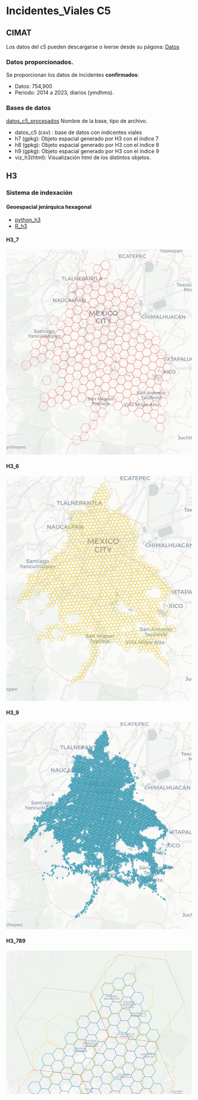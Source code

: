 # Incidentes_Viales C5
## CIMAT 
Los datos del c5 pueden descargarse o leerse desde su págona: [Datos](https://datos.cdmx.gob.mx/dataset/incidentes-viales-c5])

### Datos proporcionados. 
Se proporcionan los datos de incidentes **confirmados**:
* Datos:  754,900
* Periodo: 2014 a 2023, diarios (ymdhms).

### Bases de datos
[datos_c5_procesados](https://drive.google.com/drive/folders/12z9YExe1T8zBkA7wiWaqgNrJUAmXz5e_?usp=sharing) 
Nombre de la base, tipo de archivo.
* datos_c5 (csv) : base de datos con indicentes viales
*  h7 (gpkg): Objeto espacial generado por H3 con el índice 7
*  h8 (gpkg): Objeto espacial generado por H3 con el índice 8
*  h9 (gpkg): Objeto espacial generado por H3 con el índice 9
* viz_h3(html): Visualización html de los distintos objetos.

## H3
### Sistema de indexación 
#### Geoespacial jerárquica hexagonal
* [python_h3](https://github.com/uber/h3-py)
* [R_h3](https://crazycapivara.github.io/h3-r/articles/h3.html)

#### H3_7
![](https://github.com/useReconomist/Incidentes_Viales_CIMAT/blob/main/h7_viz.png)

#### H3_6
![](https://github.com/useReconomist/Incidentes_Viales_CIMAT/blob/main/h8_viz.png)

#### H3_9
![](https://github.com/useReconomist/Incidentes_Viales_CIMAT/blob/main/h9_viz.png)

#### H3_789
![](https://github.com/useReconomist/Incidentes_Viales_CIMAT/blob/main/h789_viz.png)
